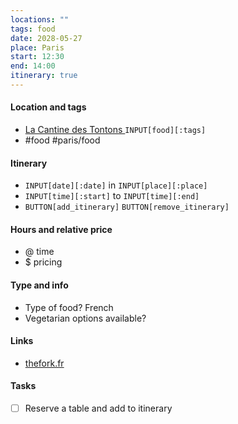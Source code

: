 ```yaml
---
locations: ""
tags: food
date: 2028-05-27
place: Paris
start: 12:30
end: 14:00
itinerary: true
---
```

#### Location and tags
- [La Cantine des Tontons ](geo:48.8333497,2.2983671) `INPUT[food][:tags]`
- #food #paris/food  

#### Itinerary
- `INPUT[date][:date]` in `INPUT[place][:place]`
- `INPUT[time][:start]` to `INPUT[time][:end]` 
- `BUTTON[add_itinerary]`  `BUTTON[remove_itinerary]`

#### Hours and relative price
- @ time
- $ pricing

#### Type and info
- Type of food? French
- Vegetarian options available?

#### Links
- [thefork.fr](https://www.thefork.fr/restaurant/la-cantine-des-tontons-r33634#booking=) 

#### Tasks
- [ ] Reserve a table and add to itinerary